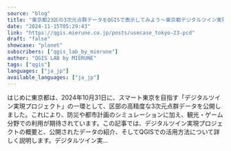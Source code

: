 ```yaml
---
source: "blog"
title: "東京都23区の3次元点群データをQGISで表示してみよう〜東京都デジタルツイン実現プロジェクト〜 - QGIS LAB by MIERUNE"
date: "2024-11-15T05:29:43"
link: "https://qgis.mierune.co.jp/posts/usecase_tokyo-23-pcd"
draft: "false"
showcase: "planet"
subscribers: ["qgis_lab_by_mierune"]
author: "QGIS LAB by MIERUNE"
tags: ["qgis"]
languages: ["ja_jp"]
available_languages: ["ja_jp"]
---
```


はじめに東京都は、2024年10月31日に、スマート東京を目指す「デジタルツイン実現プロジェクト」の一環として、区部の高精度な3次元点群データを公開しました。これにより、防災や都市計画のシミュレーションに加え、観光・ゲーム分野での利用が期待されています。この記事では、デジタルツイン実現プロジェクトの概要と、公開されたデータの紹介、そしてQGISでの活用方法について詳しく説明します。デジタルツイン実...
